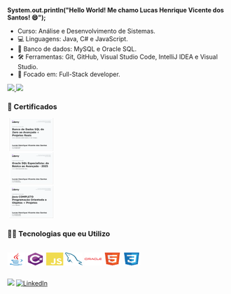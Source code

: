 

**System.out.println("Hello World! Me chamo Lucas Henrique Vicente dos Santos! 😄");**

- Curso: Análise e Desenvolvimento de Sistemas.
- 💻 Linguagens: Java, C# e JavaScript.
- 👾 Banco de dados: MySQL e Oracle SQL.
- 🛠️ Ferramentas: Git, GitHub, Visual Studio Code, IntelliJ IDEA e Visual Studio.
- 🧠 Focado em: Full-Stack developer.

<div>
  <a href="https://github.com/LucasVicentee">
    <img height="180em" src="https://github-readme-stats.vercel.app/api?username=LucasVicentee&show_icons=true&theme=dark&include_all_commits=true"/>
    <img height="180em" src="https://github-readme-stats.vercel.app/api/top-langs/?username=LucasVicentee&layout=compact&langs_count=16&theme=dark"/>
  </a>
</div>

### 🏅 Certificados
<div style="text-align: center;">
  <div style="display: flex; margin: 0 5px;">
    <a href="https://drive.google.com/uc?id=1OipNefJiwoCi5cZx6Bu0G0yUFFktnSQ5" target="_blank" style="text-decoration:none;">
      <img src="./Certificados/CertificadoCursoBancoDeDadosMySqlUdemy.png" width="100" style="border:none; outline:none;">
    </a>
  </div>

  <div style="display: flex; margin: 0 5px;">
    <a href="https://drive.google.com/uc?id=1VOFFQB4538mB5Yr2AanFIaDgDi50WaLx" target="_blank" style="text-decoration:none;">
      <img src="./Certificados/CertificadoCursoOracleUdemy.png" width="100" style="border:none; outline:none;">
    </a>
  </div>

  <div style="display: flex; margin: 0 5px;">
    <a href="https://drive.google.com/uc?id=1bmY_-5jBQT8aYwO0V4BjDJLDuBbGmol7" target="_blank" style="text-decoration:none;">
      <img src="./Certificados/CertificadoCursoJavaUdemy.png" width="100" style="border:none; outline:none;">
    </a>
  </div>
</div>

### 👨‍💻 Tecnologias que eu Utilizo
<div style="display: inline_block"><br>
  <img align="center" alt="Lucas-Java" height="30" width="40" src="https://raw.githubusercontent.com/devicons/devicon/master/icons/java/java-original.svg">
  <img align="center" alt="Lucas-Csharp" height="30" width="40" src="https://raw.githubusercontent.com/devicons/devicon/master/icons/csharp/csharp-original.svg">
  <img align="center" alt="Lucas-Js" height="30" width="40" src="https://raw.githubusercontent.com/devicons/devicon/master/icons/javascript/javascript-plain.svg">
  <img align="center" alt="Lucas-MySQL" height="30" width="40" src="https://raw.githubusercontent.com/devicons/devicon/master/icons/mysql/mysql-original.svg">
  <img align="center" alt="Lucas-Oracle" height="30" width="40" src="https://raw.githubusercontent.com/devicons/devicon/master/icons/oracle/oracle-original.svg">
  <img align="center" alt="Lucas-HTML" height="30" width="40" src="https://raw.githubusercontent.com/devicons/devicon/master/icons/html5/html5-original.svg">
  <img align="center" alt="Lucas-CSS" height="30" width="40" src="https://raw.githubusercontent.com/devicons/devicon/master/icons/css3/css3-original.svg">
</div>

##

<div style="margin-top: 10px;">
  <a href="mailto:lh201612@gmail.com"><img src="https://img.shields.io/badge/-Gmail-%23333333?style=for-the-badge&logo=gmail&logoColor=red" target=" blank"></a>
  <a href="https://www.linkedin.com/in/lucas-henrique-vicente-dos-santos-0766612b2/" target="_blank" rel="noopener noreferrer">
  <img src="https://img.shields.io/badge/-LinkedIn-%230077B5?style=for-the-badge&logo=linkedin&logoColor=white" alt="LinkedIn" />
</a>
</div>
